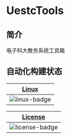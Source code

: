 # UestcTools

## 简介
电子科大教务系统工具箱

## 自动化构建状态
|[Linux][linux-link]|
|-------------------|
|![linux-badge] |

|[License][license-link]|
|-----------------|
|![license-badge] |

[linux-link]: https://jihulab.com/ambition-echo/uestctools/-/commits/main
[linux-badge]: https://jihulab.com/ambition-echo/uestctools/badges/main/pipeline.svg


[license-link]: https://jihulab.com/ambition-echo/uestctools/-/blob/main/LICENSE
[license-badge]: https://img.shields.io/badge/license-GPL--3.0-yellowgreen

